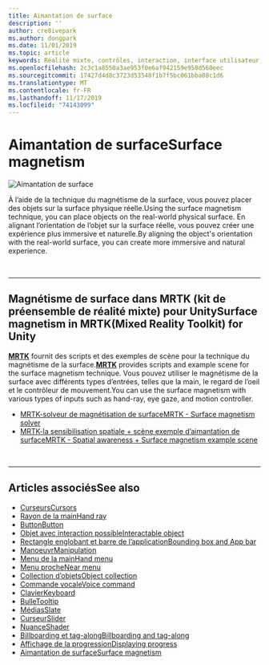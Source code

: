 ```yaml
---
title: Aimantation de surface
description: ''
author: cre8ivepark
ms.author: dongpark
ms.date: 11/01/2019
ms.topic: article
keywords: Réalité mixte, contrôles, interaction, interface utilisateur, expérience utilisateur
ms.openlocfilehash: 2c3c1a8550a3ae953f0e6af942159e958d560eec
ms.sourcegitcommit: 17427d4d8c3723d53540f1b7f5bc061bba08c1d6
ms.translationtype: MT
ms.contentlocale: fr-FR
ms.lasthandoff: 11/17/2019
ms.locfileid: "74143099"
---
```

# <a name="surface-magnetism"></a><span data-ttu-id="bbccb-103">Aimantation de surface</span><span class="sxs-lookup"><span data-stu-id="bbccb-103">Surface magnetism</span></span>

![Aimantation de surface](images/UX/MRTK_SurfaceMagnetism.gif)

<span data-ttu-id="bbccb-105">À l’aide de la technique du magnétisme de la surface, vous pouvez placer des objets sur la surface physique réelle.</span><span class="sxs-lookup"><span data-stu-id="bbccb-105">Using the surface magnetism technique, you can place objects on the real-world physical surface.</span></span> <span data-ttu-id="bbccb-106">En alignant l’orientation de l’objet sur la surface réelle, vous pouvez créer une expérience plus immersive et naturelle.</span><span class="sxs-lookup"><span data-stu-id="bbccb-106">By aligning the object's orientation with the real-world surface, you can create more immersive and natural experience.</span></span>

<br>

---

## <a name="surface-magnetism-in-mrtkmixed-reality-toolkit-for-unity"></a><span data-ttu-id="bbccb-107">Magnétisme de surface dans MRTK (kit de préensemble de réalité mixte) pour Unity</span><span class="sxs-lookup"><span data-stu-id="bbccb-107">Surface magnetism in MRTK(Mixed Reality Toolkit) for Unity</span></span>
<span data-ttu-id="bbccb-108">**[MRTK](https://github.com/Microsoft/MixedRealityToolkit-Unity)** fournit des scripts et des exemples de scène pour la technique du magnétisme de la surface.</span><span class="sxs-lookup"><span data-stu-id="bbccb-108">**[MRTK](https://github.com/Microsoft/MixedRealityToolkit-Unity)** provides scripts and example scene for the surface magnetism technique.</span></span> <span data-ttu-id="bbccb-109">Vous pouvez utiliser le magnétisme de la surface avec différents types d’entrées, telles que la main, le regard de l’oeil et le contrôleur de mouvement.</span><span class="sxs-lookup"><span data-stu-id="bbccb-109">You can use the surface magnetism with various types of inputs such as hand-ray, eye gaze, and motion controller.</span></span>

* [<span data-ttu-id="bbccb-110">MRTK-solveur de magnétisation de surface</span><span class="sxs-lookup"><span data-stu-id="bbccb-110">MRTK - Surface magnetism solver</span></span>](https://microsoft.github.io/MixedRealityToolkit-Unity/Documentation/README_Solver.html#surfacemagnetism)
* [<span data-ttu-id="bbccb-111">MRTK-la sensibilisation spatiale + scène exemple d’aimantation de surface</span><span class="sxs-lookup"><span data-stu-id="bbccb-111">MRTK - Spatial awareness + Surface magnetism example scene</span></span>](https://github.com/microsoft/MixedRealityToolkit-Unity/blob/mrtk_development/Assets/MixedRealityToolkit.Examples/Demos/Solvers/Scenes/SurfaceMagnetismSpatialAwarenessExample.unity)


<br>

---

## <a name="see-also"></a><span data-ttu-id="bbccb-112">Articles associés</span><span class="sxs-lookup"><span data-stu-id="bbccb-112">See also</span></span>

* [<span data-ttu-id="bbccb-113">Curseurs</span><span class="sxs-lookup"><span data-stu-id="bbccb-113">Cursors</span></span>](cursors.md)
* [<span data-ttu-id="bbccb-114">Rayon de la main</span><span class="sxs-lookup"><span data-stu-id="bbccb-114">Hand ray</span></span>](point-and-commit.md)
* [<span data-ttu-id="bbccb-115">Button</span><span class="sxs-lookup"><span data-stu-id="bbccb-115">Button</span></span>](button.md)
* [<span data-ttu-id="bbccb-116">Objet avec interaction possible</span><span class="sxs-lookup"><span data-stu-id="bbccb-116">Interactable object</span></span>](interactable-object.md)
* [<span data-ttu-id="bbccb-117">Rectangle englobant et barre de l’application</span><span class="sxs-lookup"><span data-stu-id="bbccb-117">Bounding box and App bar</span></span>](app-bar-and-bounding-box.md)
* [<span data-ttu-id="bbccb-118">Manoeuvr</span><span class="sxs-lookup"><span data-stu-id="bbccb-118">Manipulation</span></span>](direct-manipulation.md)
* [<span data-ttu-id="bbccb-119">Menu de la main</span><span class="sxs-lookup"><span data-stu-id="bbccb-119">Hand menu</span></span>](hand-menu.md)
* [<span data-ttu-id="bbccb-120">Menu proche</span><span class="sxs-lookup"><span data-stu-id="bbccb-120">Near menu</span></span>](near-menu.md)
* [<span data-ttu-id="bbccb-121">Collection d’objets</span><span class="sxs-lookup"><span data-stu-id="bbccb-121">Object collection</span></span>](object-collection.md)
* [<span data-ttu-id="bbccb-122">Commande vocale</span><span class="sxs-lookup"><span data-stu-id="bbccb-122">Voice command</span></span>](voice-input.md)
* [<span data-ttu-id="bbccb-123">Clavier</span><span class="sxs-lookup"><span data-stu-id="bbccb-123">Keyboard</span></span>](keyboard.md)
* [<span data-ttu-id="bbccb-124">Bulle</span><span class="sxs-lookup"><span data-stu-id="bbccb-124">Tooltip</span></span>](tooltip.md)
* [<span data-ttu-id="bbccb-125">Médias</span><span class="sxs-lookup"><span data-stu-id="bbccb-125">Slate</span></span>](slate.md)
* [<span data-ttu-id="bbccb-126">Curseur</span><span class="sxs-lookup"><span data-stu-id="bbccb-126">Slider</span></span>](slider.md)
* [<span data-ttu-id="bbccb-127">Nuance</span><span class="sxs-lookup"><span data-stu-id="bbccb-127">Shader</span></span>](shader.md)
* [<span data-ttu-id="bbccb-128">Billboarding et tag-along</span><span class="sxs-lookup"><span data-stu-id="bbccb-128">Billboarding and tag-along</span></span>](billboarding-and-tag-along.md)
* [<span data-ttu-id="bbccb-129">Affichage de la progression</span><span class="sxs-lookup"><span data-stu-id="bbccb-129">Displaying progress</span></span>](progress.md)
* [<span data-ttu-id="bbccb-130">Aimantation de surface</span><span class="sxs-lookup"><span data-stu-id="bbccb-130">Surface magnetism</span></span>](surface-magnetism.md)
